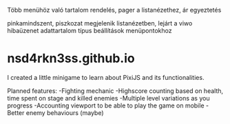 Több menühöz való tartalom rendelés, pager a listanézethez, ár egyeztetés

pinkamindszent, piszkozat megjelenik listanézetben, lejárt a viwo hibaüzenet
adattartalom típus beállítások menüpontokhoz

# nsd4rkn3ss.github.io

I created a little minigame to learn about PixiJS and its functionalities.

Planned features:
-Fighting mechanic
-Highscore counting based on health, time spent on stage and killed enemies
-Multiple level variations as you progress
-Accounting viewport to be able to play the game on mobile
-Better enemy behaviours (maybe)
